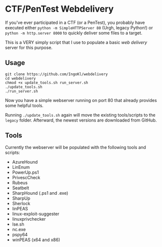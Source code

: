 # CTF/PenTest Webdelivery

If you've ever participated in a CTF (or a PenTest), you probably have executed either `python -m SimpleHTTPServer 80` (Urgh, legacy Python!) or `python -m http.server 8000` to quickly deliver some files to a target. 

This is a VERY simply script that I use to populate a basic *web delivery* server for this purpose.

## Usage

```
git clone https://github.com/IngoKl/webdelivery
cd webdelivery
chmod +x update_tools.sh run_server.sh
./update_tools.sh
./run_server.sh
```

Now you have a simple webserver running on port 80 that already provides some helpful tools.

Running `./update_tools.sh` again will move the existing tools/scripts to the `legacy` folder. Afterward, the newest versions are downloaded from GitHub.

## Tools

Currently the webserver will be populated with the following tools and scripts:

* AzureHound
* LinEnum
* PowerUp.ps1
* PrivescCheck
* Rubeus
* Seatbelt
* SharpHound (.ps1 and .exe)
* SharpUp
* Sherlock
* linPEAS
* linux-exploit-suggester
* linuxprivchecker
* lse.sh
* nc.exe
* pspy64
* winPEAS (x64 and x86)

